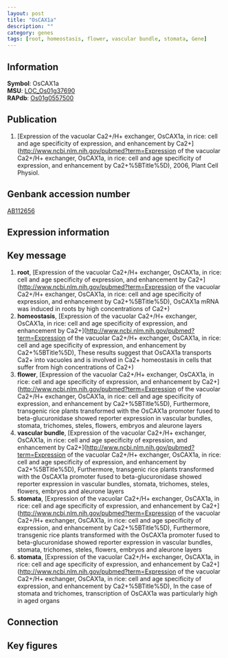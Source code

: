 ```yaml
---
layout: post
title: "OsCAX1a"
description: ""
category: genes
tags: [root, homeostasis, flower, vascular bundle, stomata, Gene]
---
```


## Information
__Symbol__: OsCAX1a  
__MSU__: [LOC_Os01g37690](http://rice.plantbiology.msu.edu/cgi-bin/ORF_infopage.cgi?orf=LOC_Os01g37690)  
__RAPdb__: [Os01g0557500](http://rapdb.dna.affrc.go.jp/viewer/gbrowse_details/irgsp1?name=Os01g0557500)  

## Publication
1. [Expression of the vacuolar Ca2+/H+ exchanger, OsCAX1a, in rice: cell and age specificity of expression, and enhancement by Ca2+](http://www.ncbi.nlm.nih.gov/pubmed?term=Expression of the vacuolar Ca2+/H+ exchanger, OsCAX1a, in rice: cell and age specificity of expression, and enhancement by Ca2+%5BTitle%5D), 2006, Plant Cell Physiol.

## Genbank accession number
[AB112656](http://www.ncbi.nlm.nih.gov/nuccore/AB112656)  

## Expression information

## Key message
1. __root__, [Expression of the vacuolar Ca2+/H+ exchanger, OsCAX1a, in rice: cell and age specificity of expression, and enhancement by Ca2+](http://www.ncbi.nlm.nih.gov/pubmed?term=Expression of the vacuolar Ca2+/H+ exchanger, OsCAX1a, in rice: cell and age specificity of expression, and enhancement by Ca2+%5BTitle%5D),  OsCAX1a mRNA was induced in roots by high concentrations of Ca2+)  
2. __homeostasis__, [Expression of the vacuolar Ca2+/H+ exchanger, OsCAX1a, in rice: cell and age specificity of expression, and enhancement by Ca2+](http://www.ncbi.nlm.nih.gov/pubmed?term=Expression of the vacuolar Ca2+/H+ exchanger, OsCAX1a, in rice: cell and age specificity of expression, and enhancement by Ca2+%5BTitle%5D),  These results suggest that OsCAX1a transports Ca2+ into vacuoles and is involved in Ca2+ homeostasis in cells that suffer from high concentrations of Ca2+)  
3. __flower__, [Expression of the vacuolar Ca2+/H+ exchanger, OsCAX1a, in rice: cell and age specificity of expression, and enhancement by Ca2+](http://www.ncbi.nlm.nih.gov/pubmed?term=Expression of the vacuolar Ca2+/H+ exchanger, OsCAX1a, in rice: cell and age specificity of expression, and enhancement by Ca2+%5BTitle%5D),  Furthermore, transgenic rice plants transformed with the OsCAX1a promoter fused to beta-glucuronidase showed reporter expression in vascular bundles, stomata, trichomes, steles, flowers, embryos and aleurone layers
4. __vascular bundle__, [Expression of the vacuolar Ca2+/H+ exchanger, OsCAX1a, in rice: cell and age specificity of expression, and enhancement by Ca2+](http://www.ncbi.nlm.nih.gov/pubmed?term=Expression of the vacuolar Ca2+/H+ exchanger, OsCAX1a, in rice: cell and age specificity of expression, and enhancement by Ca2+%5BTitle%5D),  Furthermore, transgenic rice plants transformed with the OsCAX1a promoter fused to beta-glucuronidase showed reporter expression in vascular bundles, stomata, trichomes, steles, flowers, embryos and aleurone layers
5. __stomata__, [Expression of the vacuolar Ca2+/H+ exchanger, OsCAX1a, in rice: cell and age specificity of expression, and enhancement by Ca2+](http://www.ncbi.nlm.nih.gov/pubmed?term=Expression of the vacuolar Ca2+/H+ exchanger, OsCAX1a, in rice: cell and age specificity of expression, and enhancement by Ca2+%5BTitle%5D),  Furthermore, transgenic rice plants transformed with the OsCAX1a promoter fused to beta-glucuronidase showed reporter expression in vascular bundles, stomata, trichomes, steles, flowers, embryos and aleurone layers
6. __stomata__, [Expression of the vacuolar Ca2+/H+ exchanger, OsCAX1a, in rice: cell and age specificity of expression, and enhancement by Ca2+](http://www.ncbi.nlm.nih.gov/pubmed?term=Expression of the vacuolar Ca2+/H+ exchanger, OsCAX1a, in rice: cell and age specificity of expression, and enhancement by Ca2+%5BTitle%5D),  In the case of stomata and trichomes, transcription of OsCAX1a was particularly high in aged organs

## Connection

## Key figures



